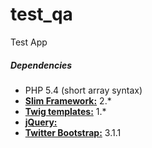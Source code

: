 # test_qa
Test App

##### Dependencies
* PHP 5.4 (short array syntax)
* [__Slim Framework:__](https://github.com/codeguy/Slim) 2.*
* [__Twig templates:__](https://github.com/fabpot/Twig) 1.*
* [__jQuery:__](https://github.com/jquery/jquery)
* [__Twitter Bootstrap:__](https://github.com/twbs/bootstrap) 3.1.1

